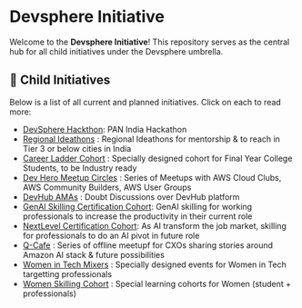 # Devsphere Initiative

Welcome to the **Devsphere Initiative**! This repository serves as the central hub for all child initiatives under the Devsphere umbrella.
## 📁 Child Initiatives

Below is a list of all current and planned initiatives. Click on each to read more:

- [DevSphere Hackthon](./Hackathon.md): PAN India Hackathon
- [Regional Ideathons](./Ideathon.md) : Regional Ideathons for mentorship & to reach in Tier 3 or below cities in India
- [Career Ladder Cohort](./Career-Ladder.md) : Specially designed cohort for Final Year College Students, to be Industry ready
- [Dev Hero Meetup Circles](./Dev-Hero-Circles-Cohort.md) : Series of Meetups with AWS Cloud Clubs, AWS Community Builders, AWS User Groups
- [DevHub AMAs](./DevHub-AMA.md) : Doubt Discussions over DevHub platform
- [GenAI Skilling Certification Cohort](./GenAI-Skilling-Certification.md): GenAI skilling for working professionals to increase the productivity in their current role
- [NextLevel Certification Cohort](./Next-Level-Certification-Cohort.md): As AI transform the job market, skilling for professionals to do an AI pivot in future role
- [Q-Cafe](./Q-Cafe.md) : Series of offline meetupf for CXOs sharing stories around Amazon AI stack & future possibilities
- [Women in Tech Mixers](./Women-in-Tech-Mixers.md) : Specially designed events for Women in Tech targetting professionals
- [Women Skilling Cohort](./Women-skilling-cohort.md) : Special learning cohorts for Women (student + professionals)


